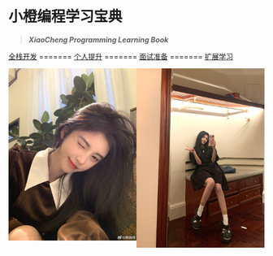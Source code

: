 # 小橙编程学习宝典  
>
> ***XiaoCheng Programming Learning Book***
>

[全栈开发](docs/全栈开发.md) =======
[个人提升](docs/个人提升.md) =======
[面试准备](docs/面试准备.md) =======
[扩展学习](docs/扩展.md)

<div style="display: flex;">
    <div style="flex: 1;">
    <img src="logo/鞠婧祎.jpg" width="400">
  </div>
  <div style="flex: 1;">
     <img src="logo/镜子.jpg" width="385">
  </div>
</div>
